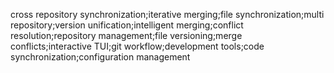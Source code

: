 cross repository synchronization;iterative merging;file synchronization;multi repository;version unification;intelligent merging;conflict resolution;repository management;file versioning;merge conflicts;interactive TUI;git workflow;development tools;code synchronization;configuration management
